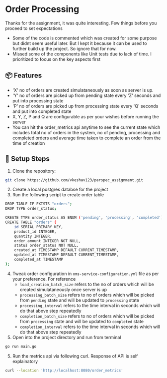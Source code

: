 # Order Processing

Thanks for the assignment, it was quite interesting. 
Few things before you proceed to set expectations
- Some of the code is commented which was created for some purpose but didnt seem useful later. But I kept it because it can be used to further build up the project. So ignore that for now. 
- Missed some of the components like Unit tests due to lack of time. I prioritized to focus on the key aspects first

## 📦 Features
- 'X' no of orders are created simulataneously as soon as server is up.
- 'Y' no of orders are picked up from pending state every 'Z' seconds and put into processing state
- 'P' no of orders are picked up from processing state every 'Q' seconds and put into completed state
- X, Y, Z, P and Q are configurable as per your wishes before running the server
- You can hit the order_metrics api anytime to see the current state which includes total no of orders in the system, no of pending, processing and completed orders and average time taken to complete an order from the time of creation

## 🚀 Setup Steps
1. Clone the repository:
```bash
git clone https://github.com/vkeshav123/parspec_assignment.git
```
2. Create a local postgres databse for the project
3. Run the following script to create order table
```bash
DROP TABLE IF EXISTS "orders";
DROP TYPE order_status;

CREATE TYPE order_status AS ENUM ('pending', 'processing', 'completed');
CREATE TABLE "orders" (
    id SERIAL PRIMARY KEY,
    product_id INTEGER,
    quantity INTEGER,
    order_amount INTEGER NOT NULL,
    status order_status NOT NULL,
    created_at TIMESTAMP DEFAULT CURRENT_TIMESTAMP,
    updated_at TIMESTAMP DEFAULT CURRENT_TIMESTAMP,
    completed_at TIMESTAMP
);
```
4. Tweak order configuration in `oms-service-configuration.yml` file as per your preference. For reference
    - `load_creation_batch_size` refers to the no of orders which will be created simulataneously once server is up
    - `processing_batch_size` refers to no of orders which will be picked from `pending` state and will be updated to `processing` state
    - `processing_interval` refers to the time interval in seconds which will do that above step repeatedly
    - `completion_batch_size` refers to no of orders which will be picked from `processing` state and will be updated to `completed` state
    - `completion_interval` refers to the time interval in seconds which will do that above step repeatedly
5. Open into the project directory and run from terminal 
```bash 
go run main.go
```
5. Run the metrics api via following curl. Response of API is self explainatory
```bash
curl --location 'http://localhost:8080/order_metrics'
``` 
